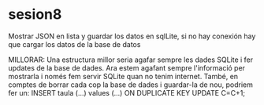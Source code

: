 # sesion8

Mostrar JSON en lista y guardar los datos en sqlLite, si no hay conexión hay que cargar los datos de la base de datos

MILLORAR: 
Una estructura millor seria agafar sempre les dades SQLite i fer updates de la base de dades. 
Ara estem agafant sempre l'informació per mostrarla i només fem servir SQLite quan no tenim internet.
També, en comptes de borrar cada cop la base de dades i guardar-la de nou, podriem fer un:
INSERT taula (...) values (...) ON DUPLICATE KEY UPDATE C=C+1;
